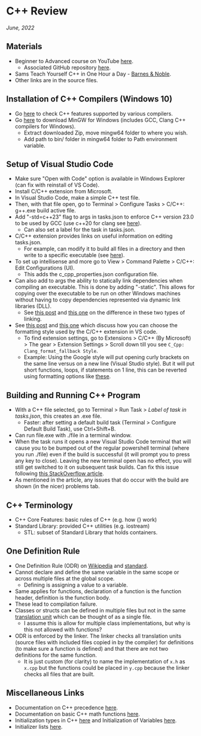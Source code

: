 # C++ Review

*June, 2022*

## Materials

* Beginner to Advanced course on YouTube [here](https://www.youtube.com/watch?v=8jLOx1hD3_o).
  * Associated GitHub repository [here](https://github.com/rutura/The-C-20-Masterclass-Source-Code).
* Sams Teach Yourself C++ in One Hour a Day - [Barnes & Noble](https://www.barnesandnoble.com/w/sams-teach-yourself-c-in-one-hour-a-day-siddhartha-rao/1107087353).
* Other links are in the source files.
  
## Installation of C++ Compilers (Windows 10)
  
* Go [here](https://en.cppreference.com/w/cpp/compiler_support) to check C++ features supported by various compilers.
* Go [here](https://winlibs.com/) to download MinGW for Windows (includes GCC, Clang C++ compilers for Windows).
  * Extract downloaded Zip, move mingw64 folder to where you wish.
  * Add path to bin/ folder in mingw64 folder to Path environment variable.
  
## Setup of Visual Studio Code

* Make sure "Open with Code" option is available in Windows Explorer (can fix with reinstall of VS Code).
* Install C/C++ extension from Microsoft.
* In Visual Studio Code, make a simple C++ test file. 
* Then, with that file open, go to Terminal > Configure Tasks > C/C++: g++.exe build active file.
* Add "-std=c++23" flag to args in tasks.json to enforce C++ version 23.0 to be used by GCC (use c++20 for clang see [here](https://clang.llvm.org/cxx_status.html)).
  * Can also set a label for the task in tasks.json.
* C/C++ extension provides links on useful information on editing tasks.json.
  * For example, can modify it to build all files in a directory and then write to a specific executable (see [here](https://code.visualstudio.com/docs/cpp/config-mingw#_modifying-tasksjson)).
* To set up intellisense and more go to View > Command Palette > C/C++: Edit Configurations (UI).
  * This adds the c_cpp_properties.json configuration file.
* Can also add to args the ability to statically link dependencies when compiling an executable. This is done by adding "-static". This allows for copying over the executable to be run on other Windows machines without having to copy dependencies represented via dynamic link libraries (DLL). 
  * See [this post](https://stackoverflow.com/a/26107550) and [this one](https://stackoverflow.com/a/311889) on the difference in these two types of linking.
* See [this post](https://stackoverflow.com/a/48923013) and [this one](https://stackoverflow.com/a/50489812) which discuss how you can choose the formatting style used
by the C/C++ extension in VS code. 
  * To find extension settings, go to Extensions > C/C++ (By Microsoft) > The gear > Extension Settings > Scroll down till you see `C_Cpp: Clang_format_fallback Style`.
  * Example: Using the Google style will put opening curly brackets on the same line versus on a new line (Visual Studio style). But it will put short functions, loops, if statements on 1 line, this can be reverted using formatting options like [these](https://clang.llvm.org/docs/ClangFormatStyleOptions.html).

## Building and Running C++ Program

* With a C++ file selected, go to Terminal > Run Task > *Label of task in tasks.json*, this creates an .exe file.
  * Faster: after setting a default build task (Terminal > Configure Default Build Task), use Ctrl+Shift+B.
* Can run file.exe with ./file in a terminal window.
* When the task runs it opens a new Visual Studio Code terminal that will cause you to be bumped out of the regular powershell terminal (where you run ./file) even if the build is successful (it will prompt you to press any key to close). Leaving the new terminal open has no effect, you will still get switched to it on subsequent task builds. Can fix this issue following [this StackOverflow article](https://stackoverflow.com/a/67872135). 
 * As mentioned in the article, any issues that do occur with the build are shown (in the nicer) problems tab.

## C++ Terminology

* C++ Core Features: basic rules of C++ (e.g. how {} work)
* Standard Library: provided C++ utilities (e.g. iostream)
  * STL: subset of Standard Library that holds containers.

## One Definition Rule

* One Definition Rule (ODR) on [Wikipedia](https://en.wikipedia.org/wiki/One_Definition_Rule) and [standard](https://en.cppreference.com/w/cpp/language/definition#One_Definition_Rule).
* Cannot declare and define the same variable in the same scope or across multiple files at the global scope. 
  * Defining is assigning a value to a variable.
* Same applies for functions, declaration of a function is the function header, definition is the function body.
* These lead to compilation failure.
* Classes or structs can be defined in multiple files but not in the same [translation unit](https://en.wikipedia.org/wiki/Translation_unit_(programming)) which can be thought of as a single file. 
  * I assume this is allow for multiple class implementations, but why is this not allowed with functions? 
* ODR is enforced by the linker. The linker checks all translation units (source files with included files copied in by the compiler) for definitions (to make sure a function is defined) and that there are not two definitions for the same function.
  * It is just custom (for clarity) to name the implementation of `x.h` as `x.cpp` but the functions could be placed in `y.cpp` because the linker checks all files that are built.

## Miscellaneous Links

* Documentation on C++ precedence [here](https://en.cppreference.com/w/cpp/language/operator_precedence).
* Documentation on basic C++ math functions [here](https://en.cppreference.com/w/cpp/header/cmath).
* Initialization types in C++ [here](https://subscription.packtpub.com/book/programming/9781786465184/1/ch01lvl1sec7/understanding-uniform-initialization) and Initialization of Variables [here](https://cplusplus.com/doc/tutorial/variables/).
* Initializer lists [here](https://cplusplus.com/reference/initializer_list/initializer_list/).




